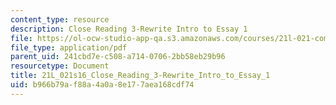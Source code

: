 ```yaml
---
content_type: resource
description: Close Reading 3-Rewrite Intro to Essay 1
file: https://ol-ocw-studio-app-qa.s3.amazonaws.com/courses/21l-021-comedy-spring-2016/b966b79af88a4a0a8e177aea168cdf74_21L_021s16_Close_Reading_3-Rewrite_Intro_to_Essay_1.pdf
file_type: application/pdf
parent_uid: 241cbd7e-c508-a714-0706-2bb58eb29b96
resourcetype: Document
title: 21L_021s16_Close_Reading_3-Rewrite_Intro_to_Essay_1
uid: b966b79a-f88a-4a0a-8e17-7aea168cdf74
---
```

